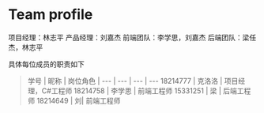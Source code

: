 # Team profile

项目经理：林志平
产品经理：刘嘉杰
前端团队：李学思，刘嘉杰
后端团队：梁任杰，林志平

具体每位成员的职责如下

>学号 | 昵称 | 岗位角色 |
>--- | --- | --- | ---
>18214777 | 克洛洛 | 项目经理，C#工程师
>18214758 | 李学思 | 前端工程师
>15331251 | 梁 | 后端工程师
>18214649 | 刘| 前端工程师
